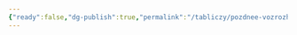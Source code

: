 ```yaml
---
{"ready":false,"dg-publish":true,"permalink":"/tabliczy/pozdnee-vozrozhdenie/susanna-i-starczy/","dgPassFrontmatter":true}
---
```



